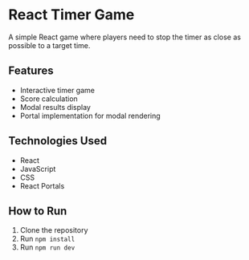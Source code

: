 # React Timer Game

A simple React game where players need to stop the timer as close as possible to a target time.

## Features
- Interactive timer game
- Score calculation
- Modal results display
- Portal implementation for modal rendering

## Technologies Used
- React
- JavaScript
- CSS
- React Portals

## How to Run
1. Clone the repository
2. Run `npm install`
3. Run `npm run dev`
